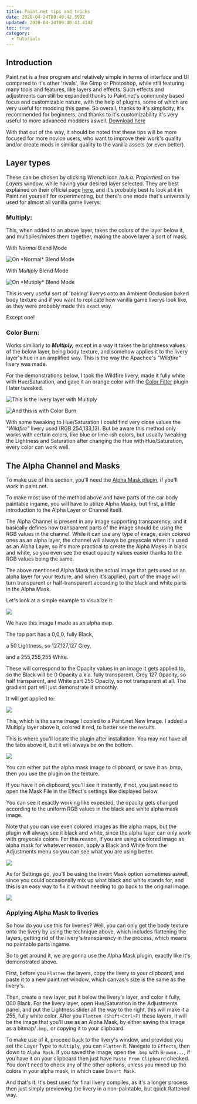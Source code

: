 ```yaml
---
title: Paint.net tips and tricks
date: 2020-04-24T09:40:42.599Z
updated: 2020-04-24T09:40:43.414Z
toc: true
category:
  - Tutorials
---
```

## **Introduction**

Paint.net is a free program and relatively simple in terms of interface and UI compared to it's other 'rivals', like Gimp or Photoshop, while still featuring many tools and features, like layers and effects. Such effects and adjustments can still be expanded thanks to Paint.net's community based focus and customizable nature, with the help of plugins, some of which are very useful for modding this game. So overall, thanks to it's simplicity, it's recommended for beginners, and thanks to it's customizability it's very useful to more advanced modders aswell.  [Download here](https://www.getpaint.net/download.html)

With that out of the way, it should be noted that these tips will be more focused for more novice users, who want to improve their work's quality and/or create mods in similiar quality to the vanilla assets (or even better).

## **Layer types**

These can be chosen by clicking *Wrench* icon *(a.k.a. Properties)* on the *Layers* window, while having your desired layer selected. They are best explained on their official page [here](https://www.getpaint.net/doc/latest/BlendModes.html), and it's probably best to look at it in Paint.net yourself for experimenting, but there's one mode that's universally used for almost all vanilla game liverys:

### **Multiply:** 
This, when added to an above layer, takes the colors of the layer below it, and multiplies/mixes them together, making the above layer a sort of mask. 

With *Normal* Blend Mode

![](/media/multip_layer1.png "On *Normal* Blend Mode")

With *Multiply* Blend Mode

![](/media/multipl_layer2.png "On *Mutiply* Blend Mode")

This is very useful sort of 'baking' liverys onto an Ambient Occlusion baked body texture and if you want to replicate how vanilla game liverys look like, as they were probably made this exact way. 

Except one!

### **Color Burn:**
Works similiarly to ***Multiply,*** except in a way it takes the brightness values of the below layer, being body texture, and somehow applies it to the livery layer's hue in an amplified way. This is the way the Apachee's *"Wildfire"* livery was made.

For the demonstrations below, I took the Wildfire livery, made it fully white with Hue/Saturation, and gave it an orange color with the [Color Filter](https://forums.getpaint.net/topic/18811-ed-harvey-effects-v-40-2012-02-13/) plugin I later tweaked.

![This is the livery layer with Multiply](/media/wildfire-mulp.png)

![And this is with Color Burn](/media/wildfire-cb.png)

With some tweaking to Hue/Saturation I could find very close values the *"Wildfire"* livery used (RGB 254,133,13).
But be aware this method only works with certain colors, like blue or lime-ish colors, but usually tweaking the Lightness and Saturation after changing the Hue with Hue/Saturation, every color can work well.

## **The Alpha Channel and Masks**

To make use of this section, you'll need the [Alpha Mask plugin](https://forums.getpaint.net/topic/1854-alpha-mask-import-plugin-20/), if you'll work in paint.net.

To make most use of the method above and have parts of the car body paintable ingame, you will have to utilize Alpha Masks, but first, a little introduction to the Alpha Layer or Channel itself. 

The Alpha Channel is present in any image supporting transparency, and it basically defines how transparent parts of the image should be using the RGB values in the channel. While it can use any type of image, even colored ones as an alpha layer, the channel will always be greyscale when it's used as an Alpha Layer, so it's more practical to create the Alpha Masks in black and white, so you even see the exact opacity values easier thanks to the RGB values being the same.

The above mentioned Alpha Mask is the actual image that gets used as an alpha layer for your texture, and when it's applied, part of the image will turn transparent or half-transparent according to the black and white parts in the Alpha Mask.

Let's look at a simple example to visualize it:

![](/media/alpha-simpl1.png)

We have this image I made as an alpha map. 

The top part has a 0,0,0, fully Black,

a 50 Lightness, so 127,127,127 Grey,

and a 255,255,255 White. 

These will correspond to the Opacity values in an image it gets applied to, so the Black will be 0 Opacity a.k.a. fully transparent, Grey 127 Opacity, so half transparent, and White part 255 Opacity, so not transparent at all. The gradient part will just demonstrate it smoothly. 

It will get applied to:

![](/media/alpha-simplcol1.png)

This, which is the same image I copied to a Paint.net New Image. I added a Multiply layer above it, colored it red, to better see the results.

This is where you'll locate the plugin after installation. You may not have all the tabs above it, but it will always be on the bottom.

![](/media/alpha-mask-loc.png)

You can either put the alpha mask image to clipboard, or save it as .bmp, then you use the plugin on the texture.

If you have it on clipboard, you'll see it instantly, if not, you just need to open the Mask File in the Effect's settings like displayed below.

You can see it exactly working like expected, the opacity gets changed according to the uniform RGB values in the black and white alpha mask image. 

Note that you can use even colored images as the alpha maps, but the plugin will always see it black and white, since the alpha layer can only work with greyscale colors. For this reason, if you are using a colored image as alpha mask for whatever reason, apply a Black and White from the Adjustments menu so you can see what you are using better.

![](/media/a-mask-in-progr.png)

As for Settings go, you'll be using the Invert Mask option sometimes aswell, since you could occasionally mix up what black and white stands for, and this is an easy way to fix it without needing to go back to the original image.

![](/media/a-mask-invert.png)

### Applying Alpha Mask to liveries

So how do you use this for liveries? Well, you can only get the body texture onto the livery by using the technique above, which includes flattening the layers, getting rid of the livery's transparency in the process, which means no paintable parts ingame.

So to get around it, we are gonna use the Alpha Mask plugin, exactly like it's demonstrated above.

 First, before you `Flatten` the layers, copy the livery to your clipboard, and paste it to a new paint.net window, which canvas's size is the same as the livery's. 

Then, create a new layer, put it below the livery's layer, and color it fully, 000 Black. For the livery layer, open Hue/Saturation in the Adjustments panel, and put the Lightness slider all the way to the right, this will make it a 255, fully white color. After you `Flatten (Shift+Ctrl+F)` these layers, it will be the image that you'll use as an Alpha Mask, by either saving this image as a bitmap/`.bmp,` or copying it to your clipboard.

To make use of it, proceed back to the livery's window, and provided you set the Layer Type to `Multiply`, you can `Flatten` it. Navigate to `Effects`, then down to `Alpha Mask`. If you saved the image, open the `.bmp` with `Browse...`, if you have it on your clipboard then just have `Paste From Clipboard` checked. You don't need to check any of the other options, unless you mixed up the colors in your alpha mask, in which case `Invert Mask`.

And that's it. It's best used for final livery compiles, as it's a longer process then just simply previewing the livery in a non-paintable, but quick flattened way.
